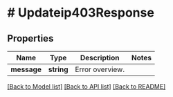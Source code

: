 # # Updateip403Response

## Properties

Name | Type | Description | Notes
------------ | ------------- | ------------- | -------------
**message** | **string** | Error overview. |

[[Back to Model list]](../../README.md#models) [[Back to API list]](../../README.md#endpoints) [[Back to README]](../../README.md)
